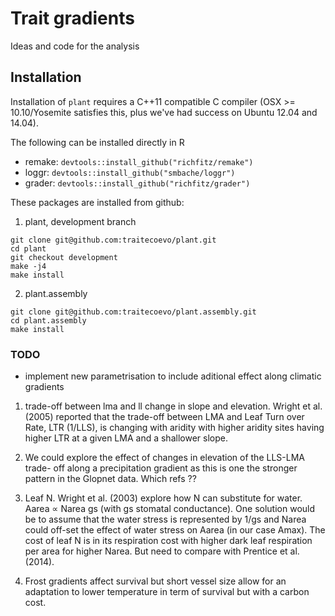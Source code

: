 # Trait gradients

Ideas and code for the analysis


## Installation

Installation of `plant` requires a C++11 compatible C compiler (OSX >= 10.10/Yosemite satisfies this, plus we've had success on Ubuntu 12.04 and 14.04).

The following can be installed directly in R

- remake: `devtools::install_github("richfitz/remake")`
- loggr: `devtools::install_github("smbache/loggr")`
- grader: `devtools::install_github("richfitz/grader")`


These packages are installed from github:

1. plant, development branch

```
git clone git@github.com:traitecoevo/plant.git
cd plant
git checkout development
make -j4
make install
```

2. plant.assembly

```
git clone git@github.com:traitecoevo/plant.assembly.git
cd plant.assembly
make install
```


### TODO

- implement new parametrisation to include aditional effect along
  climatic gradients

1. trade-off between lma and ll change in slope and elevation. Wright
   et al.(2005) reported that the trade-off between LMA and Leaf Turn over Rate, LTR (1/LLS), is changing with aridity with higher aridity sites having higher LTR at a given LMA and a shallower slope.

2. We could explore the effect of changes in elevation of the LLS-LMA
   trade- off along a precipitation gradient as this is one the
   stronger pattern in the Glopnet data. Which refs ??

3. Leaf N. Wright et al. (2003) explore how N can substitute for
   water. Aarea ∝ Narea gs (with gs stomatal conductance). One
   solution would be to assume that the water stress is represented by
   1/gs and Narea could off-set the effect of water stress on Aarea
   (in our case Amax). The cost of leaf N is in its respiration cost
   with higher dark leaf respiration per area for higher Narea. But
   need to compare with Prentice et al. (2014).

4. Frost gradients affect survival but short vessel size allow for an adaptation to lower temperature in term of survival but with a carbon cost.
